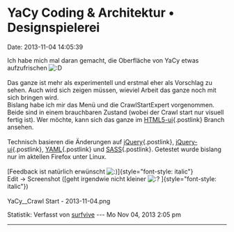 YaCy Coding & Architektur • Designspielerei
===========================================

Date: 2013-11-04 14:05:39

Ich habe mich mal daran gemacht, die Oberfläche von YaCy etwas
aufzufrischen
![:D](http://forum.yacy-websuche.de/images/smilies/icon_e_biggrin.gif "Very Happy")\
\
Das ganze ist mehr als experimentell und erstmal eher als Vorschlag zu
sehen. Auch wird sich zeigen müssen, wieviel Arbeit das ganze noch mit
sich bringen wird.\
Bislang habe ich mir das Menü und die CrawlStartExpert vorgenommen.
Beide sind in einem brauchbaren Zustand (wobei der Crawl start nur
visuell fertig ist). Wer möchte, kann sich das ganze im
[HTML5-ui](https://gitorious.org/yacy/jensbees-rc1/source/462fe5a6bd4d1b8fecf42e4a6790a7cd08d46ade:){.postlink}
Branch ansehen.\
\
Technisch basieren die Änderungen auf
[jQuery](http://jquery.com/){.postlink},
[jQuery-ui](http://jqueryui.com/){.postlink},
[YAML](http://www.yaml.de/){.postlink} und
[SASS](http://sass-lang.com/){.postlink}. Getestet wurde bislang nur im
aktellen Firefox unter Linux.\
\
[Feedback ist natürlich erwünscht
![:)](http://forum.yacy-websuche.de/images/smilies/icon_e_smile.gif "Smile")]{style="font-style: italic"}\
Edit -\> Screenshot ([geht irgendwie nicht kleiner
![:?](http://forum.yacy-websuche.de/images/smilies/icon_e_confused.gif "Confused")
]{style="font-style: italic"})\
\
YaCy\_\_Crawl Start - 2013-11-04.png

Statistik: Verfasst von
[surfvive](http://forum.yacy-websuche.de/memberlist.php?mode=viewprofile&u=8791)
--- Mo Nov 04, 2013 2:05 pm

------------------------------------------------------------------------

